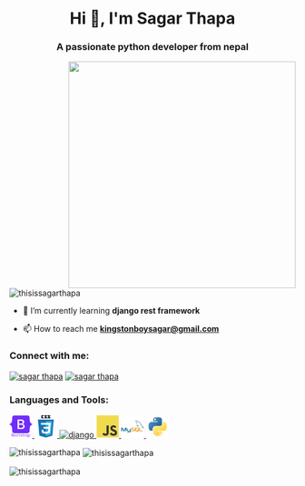 <h1 align="center">Hi 👋, I'm Sagar Thapa</h1>
<h3 align="center">A passionate python developer from nepal</h3>
<img align='right' width='400' height='400' src='![af3b0d0833834050a26a4c229f97a9bd](https://github.com/thisissagarthapa/thisissagarthapa/assets/139972637/ab7694ee-c5bd-4aff-9455-6dd07b37ee4c)
'></img>

<p align="left"> <img src="https://komarev.com/ghpvc/?username=thisissagarthapa&label=Profile%20views&color=0e75b6&style=flat" alt="thisissagarthapa" /> </p>

- 🌱 I’m currently learning **django rest framework**

- 📫 How to reach me **kingstonboysagar@gmail.com**

<h3 align="left">Connect with me:</h3>
<p align="left">
<a href="https://linkedin.com/in/sagar thapa" target="blank"><img align="center" src="https://raw.githubusercontent.com/rahuldkjain/github-profile-readme-generator/master/src/images/icons/Social/linked-in-alt.svg" alt="sagar thapa" height="30" width="40" /></a>
<a href="https://fb.com/sagar thapa" target="blank"><img align="center" src="https://raw.githubusercontent.com/rahuldkjain/github-profile-readme-generator/master/src/images/icons/Social/facebook.svg" alt="sagar thapa" height="30" width="40" /></a>
</p>

<h3 align="left">Languages and Tools:</h3>
<p align="left"> <a href="https://getbootstrap.com" target="_blank" rel="noreferrer"> <img src="https://raw.githubusercontent.com/devicons/devicon/master/icons/bootstrap/bootstrap-plain-wordmark.svg" alt="bootstrap" width="40" height="40"/> </a> <a href="https://www.w3schools.com/css/" target="_blank" rel="noreferrer"> <img src="https://raw.githubusercontent.com/devicons/devicon/master/icons/css3/css3-original-wordmark.svg" alt="css3" width="40" height="40"/> </a> <a href="https://www.djangoproject.com/" target="_blank" rel="noreferrer"> <img src="https://cdn.worldvectorlogo.com/logos/django.svg" alt="django" width="40" height="40"/> </a> <a href="https://developer.mozilla.org/en-US/docs/Web/JavaScript" target="_blank" rel="noreferrer"> <img src="https://raw.githubusercontent.com/devicons/devicon/master/icons/javascript/javascript-original.svg" alt="javascript" width="40" height="40"/> </a> <a href="https://www.mysql.com/" target="_blank" rel="noreferrer"> <img src="https://raw.githubusercontent.com/devicons/devicon/master/icons/mysql/mysql-original-wordmark.svg" alt="mysql" width="40" height="40"/> </a> <a href="https://www.python.org" target="_blank" rel="noreferrer"> <img src="https://raw.githubusercontent.com/devicons/devicon/master/icons/python/python-original.svg" alt="python" width="40" height="40"/> </a> </p>

<p><img align="left" src="https://github-readme-stats.vercel.app/api/top-langs?username=thisissagarthapa&show_icons=true&locale=en&layout=compact" alt="thisissagarthapa" /></p>

<p>&nbsp;<img align="center" src="https://github-readme-stats.vercel.app/api?username=thisissagarthapa&show_icons=true&locale=en" alt="thisissagarthapa" /></p>

<p><img align="center" src="https://github-readme-streak-stats.herokuapp.com/?user=thisissagarthapa&" alt="thisissagarthapa" /></p>
